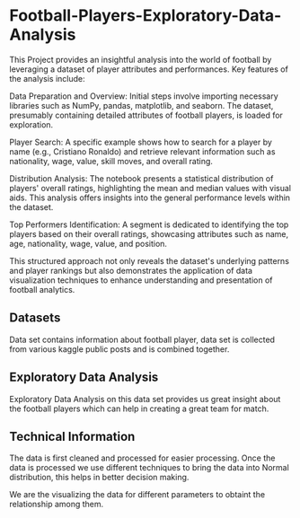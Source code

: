 # Football-Players-Exploratory-Data-Analysis
This Project provides an insightful analysis into the world of football by leveraging a dataset of player attributes and performances. Key features of the analysis include:

Data Preparation and Overview: Initial steps involve importing necessary libraries such as NumPy, pandas, matplotlib, and seaborn. The dataset, presumably containing detailed attributes of football players, is loaded for exploration.

Player Search: A specific example shows how to search for a player by name (e.g., Cristiano Ronaldo) and retrieve relevant information such as nationality, wage, value, skill moves, and overall rating.

Distribution Analysis: The notebook presents a statistical distribution of players' overall ratings, highlighting the mean and median values with visual aids. This analysis offers insights into the general performance levels within the dataset.

Top Performers Identification: A segment is dedicated to identifying the top players based on their overall ratings, showcasing attributes such as name, age, nationality, wage, value, and position.

This structured approach not only reveals the dataset's underlying patterns and player rankings but also demonstrates the application of data visualization techniques to enhance understanding and presentation of football analytics.


## Datasets
Data set contains information about football player, data set is collected from various kaggle public posts and is combined together.


## Exploratory Data Analysis
Exploratory Data Analysis on this data set provides us great insight about the football players which can help in creating a great team for match.

## Technical Information

The data is first cleaned and processed for easier processing.
Once the data is processed we use different techniques to bring the data into Normal distribution, this helps in better decision making.

We are the visualizing the data for different parameters to obtaint the relationship among them.
